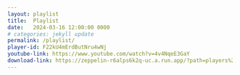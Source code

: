 ```yaml
---
layout: playlist
title:  Playlist
date:   2024-03-16 12:00:00 0000
# categories: jekyll update
permalink: /playlist/
player-id: F22kU4mErdButNru4wNj
youtube-link: https://www.youtube.com/watch?v=4v4NqeE3GaY
download-link: https://zeppelin-r6alps6k2q-uc.a.run.app/?path=players%2FF22kU4mErdButNru4wNj%2Fdownloads%2FQrLc5J9Uxx6vbvYDDuaS
---
```


